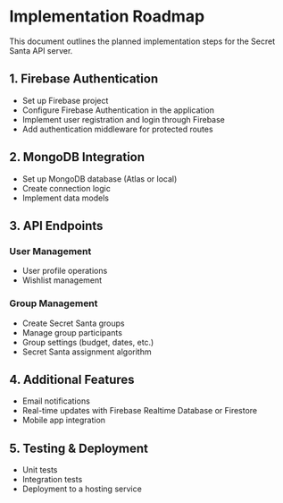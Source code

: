 # Implementation Roadmap

This document outlines the planned implementation steps for the Secret Santa API server.

## 1. Firebase Authentication

- Set up Firebase project
- Configure Firebase Authentication in the application
- Implement user registration and login through Firebase
- Add authentication middleware for protected routes

## 2. MongoDB Integration

- Set up MongoDB database (Atlas or local)
- Create connection logic
- Implement data models

## 3. API Endpoints

### User Management
- User profile operations
- Wishlist management

### Group Management
- Create Secret Santa groups
- Manage group participants
- Group settings (budget, dates, etc.)
- Secret Santa assignment algorithm

## 4. Additional Features

- Email notifications
- Real-time updates with Firebase Realtime Database or Firestore
- Mobile app integration

## 5. Testing & Deployment

- Unit tests
- Integration tests
- Deployment to a hosting service
